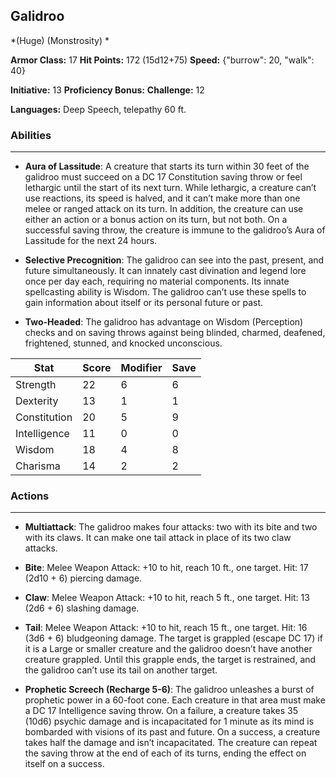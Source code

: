 ## Galidroo
*(Huge) (Monstrosity) *

**Armor Class:** 17
**Hit Points:** 172 (15d12+75)
**Speed:** {"burrow": 20, "walk": 40}

**Initiative:** 13
**Proficiency Bonus:**
**Challenge:** 12

**Languages:** Deep Speech, telepathy 60 ft.

### Abilities
 --- 
- **Aura of Lassitude**: A creature that starts its turn within 30 feet of the galidroo must succeed on a DC 17 Constitution saving throw or feel lethargic until the start of its next turn. While lethargic, a creature can’t use reactions, its speed is halved, and it can’t make more than one melee or ranged attack on its turn. In addition, the creature can use either an action or a bonus action on its turn, but not both. On a successful saving throw, the creature is immune to the galidroo’s Aura of Lassitude for the next 24 hours.

- **Selective Precognition**: The galidroo can see into the past, present, and future simultaneously. It can innately cast divination and legend lore once per day each, requiring no material components. Its innate spellcasting ability is Wisdom. The galidroo can’t use these spells to gain information about itself or its personal future or past.

- **Two-Headed**: The galidroo has advantage on Wisdom (Perception) checks and on saving throws against being blinded, charmed, deafened, frightened, stunned, and knocked unconscious.



| Stat | Score | Modifier | Save |
| ---- | ---- | ---- | ---- |
| Strength | 22 | 6 | 6 |
| Dexterity | 13 | 1 | 1 |
| Constitution | 20 | 5 | 9 |
| Intelligence | 11 | 0 | 0 |
| Wisdom | 18 | 4 | 8 |
| Charisma | 14 | 2 | 2 |

### Actions
 --- 
- **Multiattack**: The galidroo makes four attacks: two with its bite and two with its claws. It can make one tail attack in place of its two claw attacks.

- **Bite**: Melee Weapon Attack: +10 to hit, reach 10 ft., one target. Hit: 17 (2d10 + 6) piercing damage.

- **Claw**: Melee Weapon Attack: +10 to hit, reach 5 ft., one target. Hit: 13 (2d6 + 6) slashing damage.

- **Tail**: Melee Weapon Attack: +10 to hit, reach 15 ft., one target. Hit: 16 (3d6 + 6) bludgeoning damage. The target is grappled (escape DC 17) if it is a Large or smaller creature and the galidroo doesn’t have another creature grappled. Until this grapple ends, the target is restrained, and the galidroo can’t use its tail on another target.

- **Prophetic Screech (Recharge 5-6)**: The galidroo unleashes a burst of prophetic power in a 60-foot cone. Each creature in that area must make a DC 17 Intelligence saving throw. On a failure, a creature takes 35 (10d6) psychic damage and is incapacitated for 1 minute as its mind is bombarded with visions of its past and future. On a success, a creature takes half the damage and isn’t incapacitated. The creature can repeat the saving throw at the end of each of its turns, ending the effect on itself on a success.


